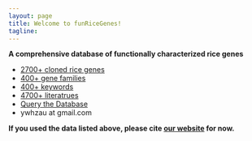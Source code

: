 ```yaml
---
layout: page
title: Welcome to funRiceGenes!
tagline: 
---
```


__A comprehensive database of functionally characterized rice genes__


* [2700+ cloned rice genes](https://funricegenes.github.io/geneInfo.table.txt)  
* [400+ gene families](https://funricegenes.github.io/famInfo.table.txt)  
* [400+ keywords](https://funricegenes.github.io/geneKeyword.table.txt)  
* [4700+ literatrues](https://funricegenes.github.io/reference.table.txt)  
* [Query the Database](http://funricegenes.ncpgr.cn)  
* ywhzau at gmail.com  


__If you used the data listed above, please cite [our website](https://funricegenes.github.io/) for now.__
